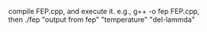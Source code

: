 compile FEP.cpp, and execute it.
e.g., g++ -o fep FEP.cpp,   
then ./fep "output from fep" "temperature" "del-lammda"
